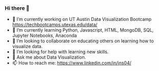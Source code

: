 ### Hi there 👋

<!--
**jt-schmidt/jt-schmidt** is a ✨ _special_ ✨ repository because its `README.md` (this file) appears on your GitHub profile.
Here are some ideas to get you started:
- 🔭 I’m currently working on UT Austin Data Visualization Bootcamp https://techbootcamps.utexas.edu/data/
- 🌱 I’m currently learning Python, Javascript, HTML, MongoDB, SQL, Jupyter Notebooks, Anaconda
- 👯 I’m looking to collaborate on educating others on learning how to visualize data.
- 🤔 I’m looking for help with learning new skills.
- 💬 Ask me about Data Visualization.
- 📫 How to reach me: https://www.linkedin.com/in/jns04/
- 😄 Pronouns: ...
- ⚡ Fun fact: ...
-->

- 🔭 I’m currently working on UT Austin Data Visualization Bootcamp https://techbootcamps.utexas.edu/data/
- 🌱 I’m currently learning Python, Javascript, HTML, MongoDB, SQL, Jupyter Notebooks, Anaconda
- 👯 I’m looking to collaborate on educating others on learning how to visualize data.
- 🤔 I’m looking for help with learning new skills.
- 💬 Ask me about Data Visualization.
- 📫 How to reach me: https://www.linkedin.com/in/jns04/
